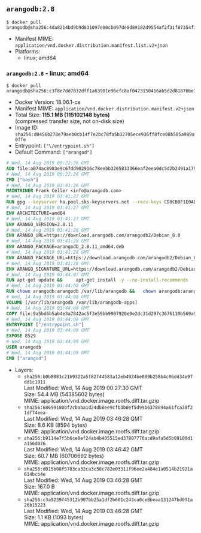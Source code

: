 ## `arangodb:2.8`

```console
$ docker pull arangodb@sha256:4da8214bd9b9d831097e00cb097de8d89182d9554af2f31f87354f19dbd27cc3
```

-	Manifest MIME: `application/vnd.docker.distribution.manifest.list.v2+json`
-	Platforms:
	-	linux; amd64

### `arangodb:2.8` - linux; amd64

```console
$ docker pull arangodb@sha256:c3f8e7dd7832dff1a63901e96efc8af0473150416ab5d2d81876be7bb7f2c5e1
```

-	Docker Version: 18.06.1-ce
-	Manifest MIME: `application/vnd.docker.distribution.manifest.v2+json`
-	Total Size: **115.1 MB (115102148 bytes)**  
	(compressed transfer size, not on-disk size)
-	Image ID: `sha256:d0456b278e79aeb0cb14f7e2bc78fa5b32705ece936ff8fce08b505a989a0ffe`
-	Entrypoint: `["\/entrypoint.sh"]`
-	Default Command: `["arangod"]`

```dockerfile
# Wed, 14 Aug 2019 00:22:26 GMT
ADD file:a074ac8983e9c67dd902916c78eebb3265833366eaf2eea0dc5d2b2491a1793c in / 
# Wed, 14 Aug 2019 00:22:26 GMT
CMD ["bash"]
# Wed, 14 Aug 2019 03:41:26 GMT
MAINTAINER Frank Celler <info@arangodb.com>
# Wed, 14 Aug 2019 03:41:27 GMT
RUN gpg --keyserver ha.pool.sks-keyservers.net --recv-keys CD8CB0F1E0AD5B52E93F41E7EA93F5E56E751E9B
# Wed, 14 Aug 2019 03:41:27 GMT
ENV ARCHITECTURE=amd64
# Wed, 14 Aug 2019 03:41:27 GMT
ENV ARANGO_VERSION=2.8.11
# Wed, 14 Aug 2019 03:41:28 GMT
ENV ARANGO_URL=https://download.arangodb.com/arangodb2/Debian_8.0
# Wed, 14 Aug 2019 03:41:28 GMT
ENV ARANGO_PACKAGE=arangodb_2.8.11_amd64.deb
# Wed, 14 Aug 2019 03:41:28 GMT
ENV ARANGO_PACKAGE_URL=https://download.arangodb.com/arangodb2/Debian_8.0/amd64/arangodb_2.8.11_amd64.deb
# Wed, 14 Aug 2019 03:41:28 GMT
ENV ARANGO_SIGNATURE_URL=https://download.arangodb.com/arangodb2/Debian_8.0/amd64/arangodb_2.8.11_amd64.deb.asc
# Wed, 14 Aug 2019 03:44:07 GMT
RUN apt-get update &&     apt-get install -y --no-install-recommends         libgoogle-perftools4         ca-certificates         pwgen         wget     &&     rm -rf /var/lib/apt/lists/* &&     wget ${ARANGO_SIGNATURE_URL} &&           wget ${ARANGO_PACKAGE_URL} &&             gpg --verify ${ARANGO_PACKAGE}.asc &&     dpkg -i ${ARANGO_PACKAGE} &&     sed -ri         -e 's!127\.0\.0\.1!0.0.0.0!g'         -e 's!^(file\s*=).*!\1 -!'         -e 's!^#\s*uid\s*=.*!uid = arangodb!'         -e 's!^#\s*gid\s*=.*!gid = arangodb!'         /etc/arangodb/arangod.conf     &&     apt-get purge -y --auto-remove ca-certificates wget &&     rm -f ${ARANGO_PACKAGE}*
# Wed, 14 Aug 2019 03:44:08 GMT
RUN chown arangodb:arangodb /var/lib/arangodb &&   chown arangodb:arangodb /var/lib/arangodb-apps
# Wed, 14 Aug 2019 03:44:08 GMT
VOLUME [/var/lib/arangodb /var/lib/arangodb-apps]
# Wed, 14 Aug 2019 03:44:08 GMT
COPY file:9a5bd6b5ab4e3a7842ac5f3e59bb9907920e9e2dc31d297c3676110b569a9d7e in /entrypoint.sh 
# Wed, 14 Aug 2019 03:44:08 GMT
ENTRYPOINT ["/entrypoint.sh"]
# Wed, 14 Aug 2019 03:44:09 GMT
EXPOSE 8529
# Wed, 14 Aug 2019 03:44:09 GMT
USER arangodb
# Wed, 14 Aug 2019 03:44:09 GMT
CMD ["arangod"]
```

-	Layers:
	-	`sha256:b0b8081c21b9322a5f82f44583a12eb4924be089b258b4c06dd34e97dd1c1911`  
		Last Modified: Wed, 14 Aug 2019 00:27:30 GMT  
		Size: 54.4 MB (54385602 bytes)  
		MIME: application/vnd.docker.image.rootfs.diff.tar.gzip
	-	`sha256:68699180bf2cbaba1d24db8ee9cfb3b0ef5d99b6378894a61fca38f21df74eea`  
		Last Modified: Wed, 14 Aug 2019 03:46:28 GMT  
		Size: 8.6 KB (8594 bytes)  
		MIME: application/vnd.docker.image.rootfs.diff.tar.gzip
	-	`sha256:b9114e7f5b6ce0ef24ab4b405515ed37807770acd9afa5d5b09100d1a156d076`  
		Last Modified: Wed, 14 Aug 2019 03:46:42 GMT  
		Size: 60.7 MB (60706692 bytes)  
		MIME: application/vnd.docker.image.rootfs.diff.tar.gzip
	-	`sha256:d015b08f5783ca32ca3c58c782e03311f96ee2a484e1a0514b21921a614bcb4e`  
		Last Modified: Wed, 14 Aug 2019 03:46:28 GMT  
		Size: 167.0 B  
		MIME: application/vnd.docker.image.rootfs.diff.tar.gzip
	-	`sha256:c3a9239f45312b907bb25a1df2b601c243ca0ce8beaa131247bd031a26b15223`  
		Last Modified: Wed, 14 Aug 2019 03:46:28 GMT  
		Size: 1.1 KB (1093 bytes)  
		MIME: application/vnd.docker.image.rootfs.diff.tar.gzip
